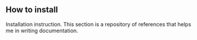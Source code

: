 ## How to install
Installation instruction.
This section is a repository of references that helps me in writing documentation.

